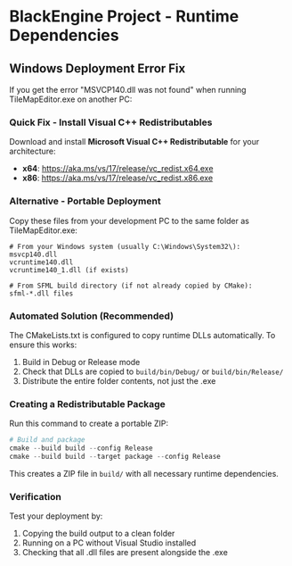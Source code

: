 # BlackEngine Project - Runtime Dependencies

## Windows Deployment Error Fix

If you get the error "MSVCP140.dll was not found" when running TileMapEditor.exe on another PC:

### Quick Fix - Install Visual C++ Redistributables

Download and install **Microsoft Visual C++ Redistributable** for your architecture:

- **x64**: https://aka.ms/vs/17/release/vc_redist.x64.exe
- **x86**: https://aka.ms/vs/17/release/vc_redist.x86.exe

### Alternative - Portable Deployment

Copy these files from your development PC to the same folder as TileMapEditor.exe:

```
# From your Windows system (usually C:\Windows\System32\):
msvcp140.dll
vcruntime140.dll
vcruntime140_1.dll (if exists)

# From SFML build directory (if not already copied by CMake):
sfml-*.dll files
```

### Automated Solution (Recommended)

The CMakeLists.txt is configured to copy runtime DLLs automatically. To ensure this works:

1. Build in Debug or Release mode
2. Check that DLLs are copied to `build/bin/Debug/` or `build/bin/Release/`
3. Distribute the entire folder contents, not just the .exe

### Creating a Redistributable Package

Run this command to create a portable ZIP:

```powershell
# Build and package
cmake --build build --config Release
cmake --build build --target package --config Release
```

This creates a ZIP file in `build/` with all necessary runtime dependencies.

### Verification

Test your deployment by:
1. Copying the build output to a clean folder
2. Running on a PC without Visual Studio installed
3. Checking that all .dll files are present alongside the .exe
